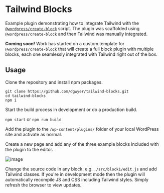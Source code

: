 # Tailwind Blocks

Example plugin demonstrating how to integrate Tailwind with the [`@wordpress/create-block`](https://developer.wordpress.org/block-editor/reference-guides/packages/packages-create-block/) script. The plugin was scaffolded using `@wordpress/create-block` and then Tailwind was manually integrated.

**Coming soon!** Work has started on a custom template for `@wordpress/create-block` that will create a full block plugin with multiple blocks, each one seamlessly integrated with Tailwind right out of the box.

## Usage

Clone the repository and install npm packages.

```
git clone https://github.com/dgwyer/tailwind-blocks.git
cd tailwind-blocks
npm i
```

Start the build process in development or do a production build.

`npm start` or `npm run build`

Add the plugin to the `/wp-content/plugins/` folder of your local WordPress site and activate as normal.

Create a new page and add any of the three example blocks included with the plugin to the editor.

![image](https://user-images.githubusercontent.com/1482075/159683070-8cbba50f-271e-4a30-aa2d-0a99f8d64e5d.png)

Change the source code in any block. e.g. `./src/block1/edit.js` and add Tailwind classes. If you're in development mode then the plugin will automatically recompile JS and CSS including Tailwind styles. Simply refresh the browser to view updates.
